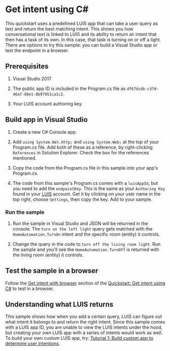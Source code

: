 # Get intent using C#

This quickstart uses a predefined LUIS app that can take a user query as text and return the best matching intent. This shows you how conversational text is linked to LUIS and its ability to return an intent that then has a task of its own. In this case, that task is turning on or off a light. There are options to try this sample: you can build a Visual Studio app or test the endpoint in a browser.

## Prerequisites

1. Visual Studio 2017

1. The public app ID is included in the Program.cs file as `df67dcdb-c37d-46af-88e1-8b97951ca1c2`.

1. Your LUIS account authoring key.

## Build app in Visual Studio

1. Create a new C# Console app.

1. Add `using System.Net.Http;` and `using System.Web;` at the top of your Program.cs file. Add both of these as a reference, by right-clicking `References` in Solution Explorer. Check the box for the references mentioned.

1. Copy the code from the Program.cs file in this sample into your app's Program.cs.

1. The code from this sample's Program.cs comes with a `luisAppId`, but you need to add the `endpointKey`. This is the same as your `Authoring Key` found in your [LUIS](https://www.luis.ai/user/settings) account. Get it by clicking on your user name in the top right, choose `Settings`, then copy the key. Add to your sample.

### Run the sample

1. Run the sample in Visual Studio and JSON will be returned in the console. The `turn on the left light` query gets matched with the `HomeAutomation.TurnOn` intent and the specific room (entity) it controls.

2. Change the query in the code to `turn off the living room light`. Run the sample and you'll see the `HomeAutomation.TurnOff`  is returned with the living room (entity) it controls.

## Test the sample in a browser

Follow the [Get intent with browser](https://docs.microsoft.com/en-us/azure/cognitive-services/luis/luis-get-started-cs-get-intent#get-intent-with-browser) section of the [Quickstart: Get intent using C#](https://docs.microsoft.com/en-us/azure/cognitive-services/luis/luis-get-started-cs-get-intent) to test in a browser.

## Understanding what LUIS returns

This sample shows how when you add a certain query, LUIS can figure out what intent it belongs to and return the right intent. Since this sample comes with a LUIS app ID, you are unable to view the LUIS intents under the hood, but creating your own LUIS app with a series of intents would work as well. To build your own custom LUIS app, try: [Tutorial 1: Build custom app to determine user intentions](https://docs.microsoft.com/en-us/azure/cognitive-services/luis/luis-quickstart-intents-only).
